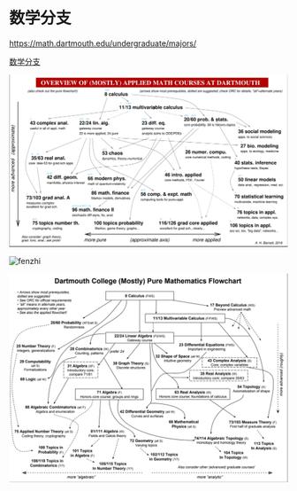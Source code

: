 # 数学分支



https://math.dartmouth.edu/undergraduate/majors/









[数学分支](https://math.dartmouth.edu/undergraduate/majors/applied_roadmap.pdf)

![](_v_images/1574821033_17797.png)


![fenzhi](https://math.dartmouth.edu/undergraduate/majors/dependency_graph.png)



![](_v_images/1574821146_25148.png)




















